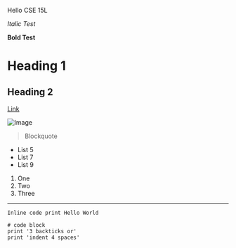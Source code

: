 Hello CSE 15L

_Italic Test_

**Bold Test**

# Heading 1

## Heading 2

[Link](https://commonmark.org/help/)

![Image](https://cdn.pixabay.com/photo/2015/04/23/22/00/tree-736885__480.jpg)

>Blockquote

- List 5
- List 7
- List 9


1. One
2. Two
3. Three

---

`Inline code
print Hello World`

```
# code block
print '3 backticks or'
print 'indent 4 spaces'
```
